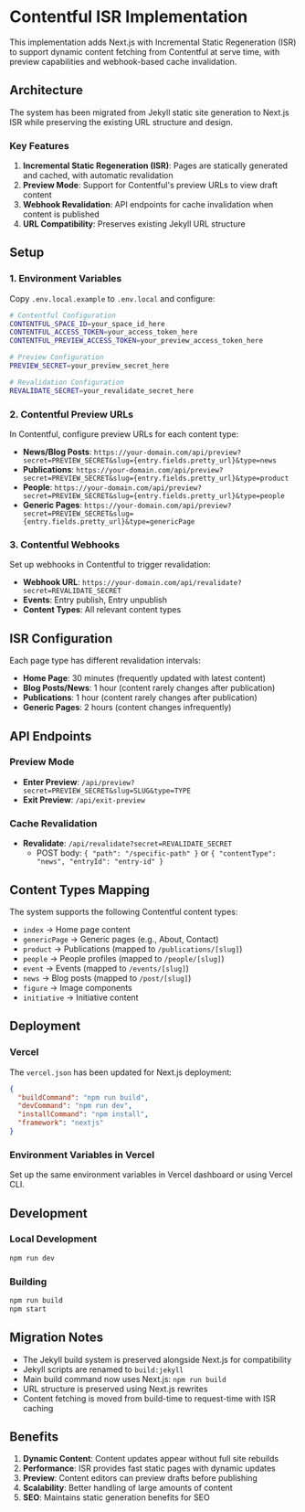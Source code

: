 # Contentful ISR Implementation

This implementation adds Next.js with Incremental Static Regeneration (ISR) to support dynamic content fetching from Contentful at serve time, with preview capabilities and webhook-based cache invalidation.

## Architecture

The system has been migrated from Jekyll static site generation to Next.js ISR while preserving the existing URL structure and design.

### Key Features

1. **Incremental Static Regeneration (ISR)**: Pages are statically generated and cached, with automatic revalidation
2. **Preview Mode**: Support for Contentful's preview URLs to view draft content
3. **Webhook Revalidation**: API endpoints for cache invalidation when content is published
4. **URL Compatibility**: Preserves existing Jekyll URL structure

## Setup

### 1. Environment Variables

Copy `.env.local.example` to `.env.local` and configure:

```bash
# Contentful Configuration
CONTENTFUL_SPACE_ID=your_space_id_here
CONTENTFUL_ACCESS_TOKEN=your_access_token_here
CONTENTFUL_PREVIEW_ACCESS_TOKEN=your_preview_access_token_here

# Preview Configuration
PREVIEW_SECRET=your_preview_secret_here

# Revalidation Configuration
REVALIDATE_SECRET=your_revalidate_secret_here
```

### 2. Contentful Preview URLs

In Contentful, configure preview URLs for each content type:

- **News/Blog Posts**: `https://your-domain.com/api/preview?secret=PREVIEW_SECRET&slug={entry.fields.pretty_url}&type=news`
- **Publications**: `https://your-domain.com/api/preview?secret=PREVIEW_SECRET&slug={entry.fields.pretty_url}&type=product`
- **People**: `https://your-domain.com/api/preview?secret=PREVIEW_SECRET&slug={entry.fields.pretty_url}&type=people`
- **Generic Pages**: `https://your-domain.com/api/preview?secret=PREVIEW_SECRET&slug={entry.fields.pretty_url}&type=genericPage`

### 3. Contentful Webhooks

Set up webhooks in Contentful to trigger revalidation:

- **Webhook URL**: `https://your-domain.com/api/revalidate?secret=REVALIDATE_SECRET`
- **Events**: Entry publish, Entry unpublish
- **Content Types**: All relevant content types

## ISR Configuration

Each page type has different revalidation intervals:

- **Home Page**: 30 minutes (frequently updated with latest content)
- **Blog Posts/News**: 1 hour (content rarely changes after publication)
- **Publications**: 1 hour (content rarely changes after publication)
- **Generic Pages**: 2 hours (content changes infrequently)

## API Endpoints

### Preview Mode

- **Enter Preview**: `/api/preview?secret=PREVIEW_SECRET&slug=SLUG&type=TYPE`
- **Exit Preview**: `/api/exit-preview`

### Cache Revalidation

- **Revalidate**: `/api/revalidate?secret=REVALIDATE_SECRET`
  - POST body: `{ "path": "/specific-path" }` or `{ "contentType": "news", "entryId": "entry-id" }`

## Content Types Mapping

The system supports the following Contentful content types:

- `index` → Home page content
- `genericPage` → Generic pages (e.g., About, Contact)
- `product` → Publications (mapped to `/publications/[slug]`)
- `people` → People profiles (mapped to `/people/[slug]`)
- `event` → Events (mapped to `/events/[slug]`)
- `news` → Blog posts (mapped to `/post/[slug]`)
- `figure` → Image components
- `initiative` → Initiative content

## Deployment

### Vercel

The `vercel.json` has been updated for Next.js deployment:

```json
{
  "buildCommand": "npm run build",
  "devCommand": "npm run dev",
  "installCommand": "npm install",
  "framework": "nextjs"
}
```

### Environment Variables in Vercel

Set up the same environment variables in Vercel dashboard or using Vercel CLI.

## Development

### Local Development

```bash
npm run dev
```

### Building

```bash
npm run build
npm start
```

## Migration Notes

- The Jekyll build system is preserved alongside Next.js for compatibility
- Jekyll scripts are renamed to `build:jekyll`
- Main build command now uses Next.js: `npm run build`
- URL structure is preserved using Next.js rewrites
- Content fetching is moved from build-time to request-time with ISR caching

## Benefits

1. **Dynamic Content**: Content updates appear without full site rebuilds
2. **Performance**: ISR provides fast static pages with dynamic updates
3. **Preview**: Content editors can preview drafts before publishing
4. **Scalability**: Better handling of large amounts of content
5. **SEO**: Maintains static generation benefits for SEO